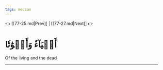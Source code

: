 ```yaml
---
tags: meccan
---
```


👈 [[77-25.md|Prev]] | [[77-27.md|Next]] 👉

# أَحۡيَآءٗ وَأَمۡوَٰتٗا

Of the living and the dead

---

